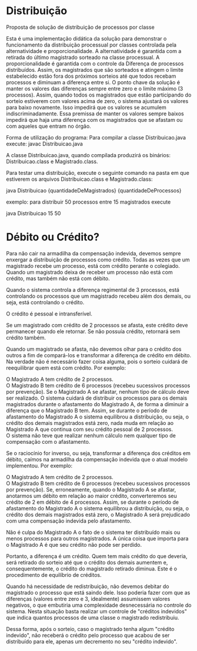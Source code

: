 # Distribuição
Proposta de solução de distribuição de processos por classe

Esta é uma implementação didática da solução para demonstrar o funcionamento da distribuição processual por classes controlada pela alternatividade e proporcionalidade.
A alternatividade é garantida com a retirada do último magistrado sorteado na classe processual.
A proporcionalidade é garantida com o controle da Diferença de processos distribuídos. Assim, os magistrados que são sorteados e atingem o limite estabelecido estão fora dos próximos sorteios até que todos recebam processos e diminuam a diferença entre si. 
O ponto chave da solução é manter os valores das diferenças sempre entre zero e o limite máximo (3 processos).
Assim, quando todos os magistrados que estão participando do sorteio estiverem com valores acima de zero, o sistema ajustará os valores para baixo novamente. Isso impedirá que os valores se acumulem indiscriminadamente. Essa premissa de manter os valores sempre baixos impedirá que haja uma diferença com os magistrados que se afastam ou com aqueles que entram no órgão.

Forma de utilização do programa:
Para compilar a classe Distribuicao.java execute: javac Distribuicao.java

A classe Distribuicao.java, quando compilada produzirá os binários:
Distribuicao.class e Magistrado.class.

Para testar uma distribuição, execute o seguinte comando na pasta em que estiverem os arquivos Distribuicao.class e Magistrado.class:

java Distribuicao {quantidadeDeMagistrados} {quantidadeDeProcessos}

exemplo: para distribuir 50 processos entre 15 magistrados execute

java Distribuicao 15 50

# Débito ou Crédito? 
Para não cair na armadilha da compensação indevida, devemos sempre enxergar a distribuição de processos como crédito. Todas as vezes que um magistrado recebe um processo, está com crédito perante o colegiado. Quando um magistrado deixa de receber um processo não está com crédito, mas também não está com débito. 

Quando o sistema controla a diferença regimental de 3 processos, está controlando os processos que um magistrado recebeu além dos demais, ou seja, está controlando o crédito.  

O crédito é pessoal e intransferível. 

Se um magistrado com crédito de 2 processos se afasta, este crédito deve permanecer quando ele retornar. Se não possuía crédito, retornará sem crédito também. 

Quando um magistrado se afasta, não devemos olhar para o crédito dos outros a fim de compará-los e transformar a diferença de crédito em débito. Na verdade não é necessário fazer coisa alguma, pois o sorteio cuidará de reequilibrar quem está com crédito. Por exemplo: 

O Magistrado A tem crédito de 2 processos.  
O Magistrado B tem crédito de 6 processos (recebeu sucessivos processos por prevenção). 
Se o Magistrado A se afastar, nenhum tipo de cálculo deve ser realizado. O sistema cuidará de distribuir os processos para os demais magistrados durante o afastamento do Magistrado A, de forma a diminuir a diferença que o Magistrado B tem. Assim, se durante o período de afastamento do Magistrado A o sistema equilibrou a distribuição, ou seja, o crédito dos demais magistrados está zero, nada muda em relação ao Magistrado A que continua com seu crédito pessoal de 2 processos.  
O sistema não teve que realizar nenhum cálculo nem qualquer tipo de compensação com o afastamento. 
 
Se o raciocínio for inverso, ou seja, transformar a diferença dos créditos em débito, caímos na armadilha da compensação indevida que o atual modelo implementou. Por exemplo: 

O Magistrado A tem crédito de 2 processos.  
O Magistrado B tem crédito de 6 processos (recebeu sucessivos processos por prevenção). 
Se, erroneamente, quando o Magistrado A se afastar, anotarmos um débito em relação ao maior crédito, converteremos seu crédito de 2 em débito de 4 processos. Assim, se durante o período de afastamento do Magistrado A o sistema equilibrou a distribuição, ou seja, o crédito dos demais magistrados está zero, o Magistrado A será prejudicado com uma compensação indevida pelo afastamento.  

Não é culpa do Magistrado A o fato de o sistema ter distribuído mais ou menos processos para outros magistrados.  A única coisa que importa para o Magistrado A é que seu crédito não pode ser perdido. 
 
Portanto, a diferença é um crédito. Quem tem mais crédito do que deveria, será retirado do sorteio até que o crédito dos demais aumentem e, consequentemente, o crédito do magistrado retirado diminua. Este é o procedimento de equilíbrio de créditos.  

Quando há necessidade de redistribuição, não devemos debitar do magistrado o processo que está saindo dele. Isso poderia fazer com que as diferenças (valores entre zero e 3, idealmente) assumissem valores negativos, o que embutiria uma complexidade desnecessária no controle do sistema. Nesta situação basta realizar um controle de "créditos indevidos" que indica quantos processos de uma classe o magistrado redistribuiu.  

Dessa forma, após o sorteio, caso o magistrado tenha algum "crédito indevido", não receberá o crédito pelo processo que acabou de ser distribuído para ele, apenas um decremento no seu "crédito indevido".
